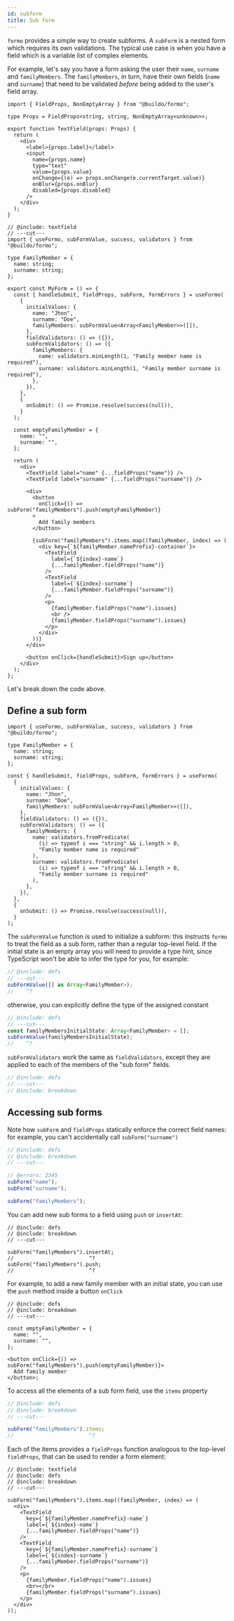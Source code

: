 ```yaml
---
id: subform
title: Sub form
---
```


`formo` provides a simple way to create subforms.
A `subForm` is a nested form which requires its own validations.
The typical use case is when you have a field which is a variable list of complex elements.

For example, let's say you have a form asking the user their `name`, `surname` and `familyMembers`. The `familyMembers`, in turn, have their own fields (`name` and `surname`) that need to be validated _before_ being added to the user's field array.

```twoslash include textfield
import { FieldProps, NonEmptyArray } from "@buildo/formo";

type Props = FieldProps<string, string, NonEmptyArray<unknown>>;

export function TextField(props: Props) {
  return (
    <div>
      <label>{props.label}</label>
      <input
        name={props.name}
        type="text"
        value={props.value}
        onChange={(e) => props.onChange(e.currentTarget.value)}
        onBlur={props.onBlur}
        disabled={props.disabled}
      />
    </div>
  );
}
```

```tsx twoslash
// @include: textfield
// ---cut---
import { useFormo, subFormValue, success, validators } from "@buildo/formo";

type FamilyMember = {
  name: string;
  surname: string;
};

export const MyForm = () => {
  const { handleSubmit, fieldProps, subForm, formErrors } = useFormo(
    {
      initialValues: {
        name: "Jhon",
        surname: "Doe",
        familyMembers: subFormValue<Array<FamilyMember>>([]),
      },
      fieldValidators: () => ({}),
      subFormValidators: () => ({
        familyMembers: {
          name: validators.minLength(1, "Family member name is required"),
          surname: validators.minLength(1, "Family member surname is required"),
        },
      }),
    },
    {
      onSubmit: () => Promise.resolve(success(null)),
    }
  );

  const emptyFamilyMember = {
    name: "",
    surname: "",
  };

  return (
    <div>
      <TextField label="name" {...fieldProps("name")} />
      <TextField label="surname" {...fieldProps("surname")} />

      <div>
        <button
          onClick={() => subForm("familyMembers").push(emptyFamilyMember)}
        >
          Add family members
        </button>

        {subForm("familyMembers").items.map((familyMember, index) => (
          <div key={`${familyMember.namePrefix}-container`}>
            <TextField
              label={`${index}-name`}
              {...familyMember.fieldProps("name")}
            />
            <TextField
              label={`${index}-surname`}
              {...familyMember.fieldProps("surname")}
            />
            <p>
              {familyMember.fieldProps("name").issues}
              <br />
              {familyMember.fieldProps("surname").issues}
            </p>
          </div>
        ))}
      </div>

      <button onClick={handleSubmit}>Sign up</button>
    </div>
  );
};
```

Let's break down the code above.

## Define a sub form

```twoslash include defs
import { useFormo, subFormValue, success, validators } from "@buildo/formo";

type FamilyMember = {
  name: string;
  surname: string;
};
```

```twoslash include breakdown
const { handleSubmit, fieldProps, subForm, formErrors } = useFormo(
  {
    initialValues: {
      name: "Jhon",
      surname: "Doe",
      familyMembers: subFormValue<Array<FamilyMember>>([]),
    },
    fieldValidators: () => ({}),
    subFormValidators: () => ({
      familyMembers: {
        name: validators.fromPredicate(
          (i) => typeof i === "string" && i.length > 0,
          "Family member name is required"
        ),
        surname: validators.fromPredicate(
          (i) => typeof i === "string" && i.length > 0,
          "Family member surname is required"
        ),
      },
    }),
  },
  {
    onSubmit: () => Promise.resolve(success(null)),
  }
);

```

The `subFormValue` function is used to initialize a subform: this instructs `formo` to treat the field as a sub form, rather than a regular top-level field.
If the initial state is an empty array you will need to provide a type hint, since TypeScript won't be able to infer the type for you, for example:

```ts twoslash
// @include: defs
// ---cut---
subFormValue([] as Array<FamilyMember>);
//    ^?
```

otherwise, you can explicitly define the type of the assigned constant

```ts twoslash
// @include: defs
// ---cut---
const familyMembersInitialState: Array<FamilyMember> = [];
subFormValue(familyMembersInitialState);
//    ^?
```

`subFormValidators` work the same as `fieldValidators`, except they are applied to each of the members of the "sub form" fields.

```ts twoslash
// @include: defs
// ---cut---
// @include: breakdown
```

## Accessing sub forms

Note how `subForm` and `fieldProps` statically enforce the correct field names: for example, you can't accidentally call `subForm("surname")`

```ts twoslash
// @include: defs
// @include: breakdown
// ---cut---

// @errors: 2345
subForm("name");
subForm("surname");

subForm("familyMembers");
```

You can add new sub forms to a field using `push` or `insertAt`:

```tsx twoslash
// @include: defs
// @include: breakdown
// ---cut---

subForm("familyMembers").insertAt;
//                        ^?
subForm("familyMembers").push;
//                        ^?
```

For example, to add a new family member with an initial state, you can use the `push` method inside a button `onClick`

```tsx twoslash
// @include: defs
// @include: breakdown
// ---cut---

const emptyFamilyMember = {
  name: "",
  surname: "",
};

<button onClick={() => subForm("familyMembers").push(emptyFamilyMember)}>
  Add family member
</button>;
```

To access all the elements of a sub form field, use the `items` property

```ts twoslash
// @include: defs
// @include: breakdown
// ---cut---

subForm("familyMembers").items;
//                        ^?
```

Each of the items provides a `fieldProps` function analogous to the top-level `fieldProps`, that can be used to render a form element:

```tsx twoslash
// @include: textfield
// @include: defs
// @include: breakdown
// ---cut---

subForm("familyMembers").items.map((familyMember, index) => (
  <div>
    <TextField
      key={`${familyMember.namePrefix}-name`}
      label={`${index}-name`}
      {...familyMember.fieldProps("name")}
    />
    <TextField
      key={`${familyMember.namePrefix}-surname`}
      label={`${index}-surname`}
      {...familyMember.fieldProps("surname")}
    />
    <p>
      {familyMember.fieldProps("name").issues}
      <br></br>
      {familyMember.fieldProps("surname").issues}
    </p>
  </div>
));
```
